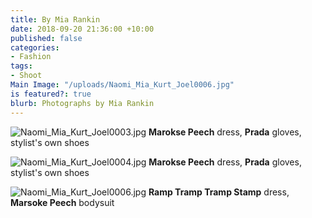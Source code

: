```yaml
---
title: By Mia Rankin
date: 2018-09-20 21:36:00 +10:00
published: false
categories:
- Fashion
tags:
- Shoot
Main Image: "/uploads/Naomi_Mia_Kurt_Joel0006.jpg"
is featured?: true
blurb: Photographs by Mia Rankin
---
```


![Naomi_Mia_Kurt_Joel0003.jpg](/uploads/Naomi_Mia_Kurt_Joel0003.jpg)
**Marokse Peech** dress, **Prada** gloves, stylist's own shoes

![Naomi_Mia_Kurt_Joel0004.jpg](/uploads/Naomi_Mia_Kurt_Joel0004.jpg)
**Marokse Peech** dress, **Prada** gloves, stylist's own shoes

![Naomi_Mia_Kurt_Joel0006.jpg](/uploads/Naomi_Mia_Kurt_Joel0006.jpg)
**Ramp Tramp Tramp Stamp** dress, **Marsoke Peech** bodysuit

